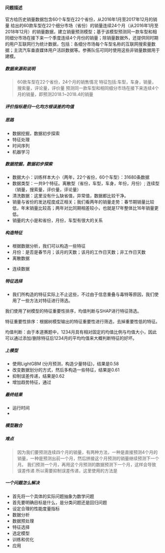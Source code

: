 #### 问题描述
官方给历史销量数据包含60个车型在22个省份，从2016年1月至2017年12月的销量
给出的60款车型在22个细分市场（省份）的销量连续24个月（从2016年1月至2018年12月）的销量数据，建立销量预测模型；基于该模型预测同一款车型和相同细分市场在接下来一个季度连续4个月份的销量；除销量数据外，还提供同时期的用户互联网行为统计数据，包括：各细分市场每个车型名称的互联网搜索量数据；主流汽车垂直媒体用户活跃数据等。参赛队伍可同时使用这些非销量数据用于建模。
##### 数据来源和说明
> 60款车型在22个省份，24个月的销售情况
> 特征包括:车型，车身，销量，搜索量，评论量，评价量
> 预测同一款车型和相同细分市场在接下来连续4个月的销量，即预测2018.1~2018.4的销量
##### 评价指标是归一化均方根误差的均值
##### 思路
+ 数据挖掘，数据初步探索
+ 特征处理
+ 时间序列
+ 机器学习
##### 数据挖掘，数据初步探索
+ 数据大小：训练样本大小（两年，22个省份，60个车型）：31680条数据
+ 数据类型：一共9个特征。离散型（省份，车型，车身，年份，月份）; 连续型（销量，搜索量，评价量，评论量）
+ 清洗数据：这里没有什么缺省值，异常值，数据都比较干净。
+ 销量与省份的发达程度成正相关；我们看两年的销量走势：春节期销量比较低，年末销量比较高；两年对比同期相差较小，也就是17年整体比16年销量更低。
+ 销量的大小是和省份，月份，车型有很大的关系
##### 构造特征
+ 根据数据分析，我们可以构造一些特征
+ 月份：是否是春节月；该月的天数；该月的工作日天数；非工作日天数
+ 离散数据
> 
+ 连续数据
##### 特征选择
+ 我们所构造的特征实际上不止这些，不过由于信息重叠与毒特等原因，我们使用了一些方法对特征进行筛选。

我们使用了树模型的特征重要性排序，均值判断与SHAP进行特征筛选。

特征重要性排序：根据树模型输出的特征重要性进行筛选，去掉重要性低的特征。

均值判断：由于本道赛题中，1234月具有相对固定的均值比例与均值大小，因此可以通过添加/删除特征后1234月的平均均值来大概判断特征的好坏。

##### 上模型
+ 使用LightGBM (分月预测，构造少量特征)，结果是0.58
+ 改变数据划分的方式，然后多构造一些特征，结果是0.61
+ 抑制误差传递，结果是0.62
+ 增加趋势特征，通过
##### 最终结果
+ 运行时间
+ 
##### 模型融合

##### 难点
> 因为我们要预测连续四个月的销量，有两种方法，一种是直接预测4个月的销量，一种是预测出前一个月，然后拼接这个月预测的销量继续预测下一个月。
> 我们预测一个月，再用这个月预测的数据预测下一个月，这样会导致误差传递
> 所以需要抑制误差传递，这里使用的方法是

##### 一个问题怎么解决
+ 首先将一个具体的实际问题抽象为数学问题
+ 首先要明确目标是什么，是分类问题还是回归问题
+ 设定合理的性能度量指标
+ 数据分析
+ 数据预处理
+ 特征选择
+ 选定模型
+ 训练和优化
+ 应用
